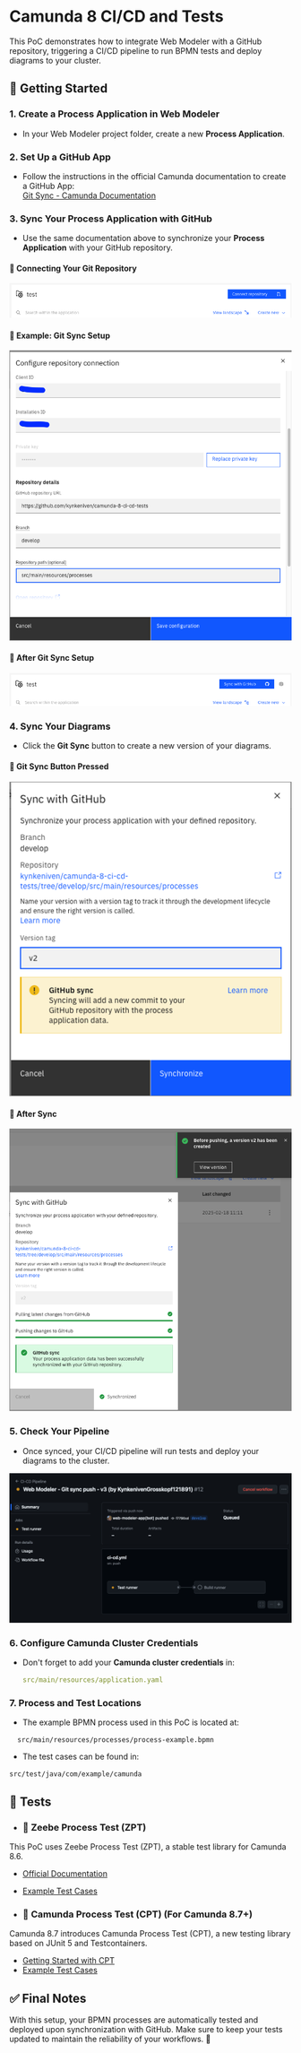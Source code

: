 # Camunda 8 CI/CD and Tests

This PoC demonstrates how to integrate Web Modeler with a GitHub repository, triggering a CI/CD pipeline to run BPMN tests and deploy diagrams to your cluster.

## 🚀 Getting Started

### 1. Create a Process Application in Web Modeler

- In your Web Modeler project folder, create a new **Process Application**.

### 2. Set Up a GitHub App

- Follow the instructions in the official Camunda documentation to create a GitHub App:  
  [Git Sync - Camunda Documentation](https://docs.camunda.io/docs/next/components/modeler/web-modeler/git-sync/)

### 3. Sync Your Process Application with GitHub

- Use the same documentation above to synchronize your **Process Application** with your GitHub repository.

#### 🔹 Connecting Your Git Repository

![Button to connect your repository](.tutorial/connect-to-repository.png)

#### 🔹 Example: Git Sync Setup

![GitSync Setup](.tutorial/sync-button-setup.png)

#### 🔹 After Git Sync Setup

![GitSync done](.tutorial/github-synced.png)

### 4. Sync Your Diagrams

- Click the **Git Sync** button to create a new version of your diagrams.

#### 🔹 Git Sync Button Pressed

![GitSync open](.tutorial/pop-up-sync-button-pressed.png)

#### 🔹 After Sync

![After sync](.tutorial/after-sync.png)

### 5. Check Your Pipeline

- Once synced, your CI/CD pipeline will run tests and deploy your diagrams to the cluster.

![Pipeline running](.tutorial/pipeline-running.png)

### 6. Configure Camunda Cluster Credentials

- Don't forget to add your **Camunda cluster credentials** in:

  ```yaml
  src/main/resources/application.yaml

### 7. Process and Test Locations

- The example BPMN process used in this PoC is located at:
```
  src/main/resources/processes/process-example.bpmn
```
- The test cases can be found in:
```
src/test/java/com/example/camunda
```

## 🧪 Tests

- ### 🔹 Zeebe Process Test (ZPT)

This PoC uses Zeebe Process Test (ZPT), a stable test library for Camunda 8.6.

- [Official Documentation](https://docs.camunda.io/docs/apis-tools/java-client/zeebe-process-test/#zeebe-spring-sdk-integration)
- [Example Test Cases](https://github.com/camunda-community-hub/camunda-8-examples/blob/main/twitter-review-java-springboot/src/test/java/org/camunda/community/examples/twitter/TestTwitterProcess.java)

- ### 🔹 Camunda Process Test (CPT) (For Camunda 8.7+)

Camunda 8.7 introduces Camunda Process Test (CPT), a new testing library based on JUnit 5 and Testcontainers.

- [Getting Started with CPT](https://docs.camunda.io/docs/apis-tools/testing/getting-started/)
- [Example Test Cases](https://github.com/camunda/camunda/tree/main/testing/camunda-process-test-example)

## ✅ Final Notes

With this setup, your BPMN processes are automatically tested and deployed upon synchronization with GitHub. 
Make sure to keep your tests updated to maintain the reliability of your workflows. 🚀




